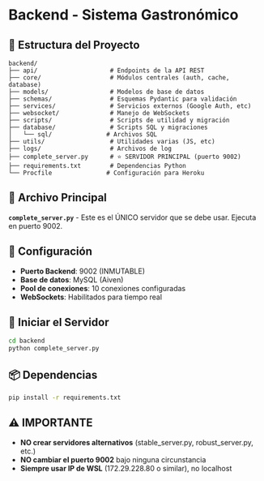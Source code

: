 # Backend - Sistema Gastronómico

## 🚀 Estructura del Proyecto

```
backend/
├── api/                    # Endpoints de la API REST
├── core/                   # Módulos centrales (auth, cache, database)
├── models/                 # Modelos de base de datos
├── schemas/                # Esquemas Pydantic para validación
├── services/               # Servicios externos (Google Auth, etc)
├── websocket/              # Manejo de WebSockets
├── scripts/                # Scripts de utilidad y migración
├── database/               # Scripts SQL y migraciones
│   └── sql/               # Archivos SQL
├── utils/                  # Utilidades varias (JS, etc)
├── logs/                   # Archivos de log
├── complete_server.py      # ⭐ SERVIDOR PRINCIPAL (puerto 9002)
├── requirements.txt        # Dependencias Python
└── Procfile               # Configuración para Heroku
```

## 📌 Archivo Principal

**`complete_server.py`** - Este es el ÚNICO servidor que se debe usar. Ejecuta en puerto 9002.

## 🔧 Configuración

- **Puerto Backend**: 9002 (INMUTABLE)
- **Base de datos**: MySQL (Aiven)
- **Pool de conexiones**: 10 conexiones configuradas
- **WebSockets**: Habilitados para tiempo real

## 🏃 Iniciar el Servidor

```bash
cd backend
python complete_server.py
```

## 📦 Dependencias

```bash
pip install -r requirements.txt
```

## ⚠️ IMPORTANTE

- **NO crear servidores alternativos** (stable_server.py, robust_server.py, etc.)
- **NO cambiar el puerto 9002** bajo ninguna circunstancia
- **Siempre usar IP de WSL** (172.29.228.80 o similar), no localhost